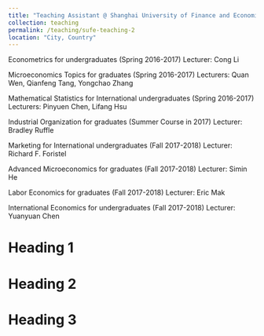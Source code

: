 ```yaml
---
title: "Teaching Assistant @ Shanghai University of Finance and Economics"
collection: teaching
permalink: /teaching/sufe-teaching-2
location: "City, Country"
---
```


Econometrics for undergraduates (Spring 2016-2017) Lecturer: Cong Li

Microeconomics Topics for graduates (Spring 2016-2017) Lecturers: Quan Wen, Qianfeng Tang, Yongchao Zhang 

Mathematical Statistics for International undergraduates (Spring 2016-2017) Lecturers: Pinyuen Chen, Lifang Hsu      

Industrial Organization for graduates (Summer Course in 2017) Lecturer: Bradley Ruffle 

Marketing for International undergraduates (Fall 2017-2018) Lecturer: Richard F. Foristel

Advanced Microeconomics for graduates (Fall 2017-2018) Lecturer: Simin He

Labor Economics for graduates (Fall 2017-2018) Lecturer: Eric Mak 

International Economics for undergraduates (Fall 2017-2018) Lecturer: Yuanyuan Chen

Heading 1
======

Heading 2
======

Heading 3
======
